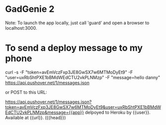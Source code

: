 # GadGenie 2

Note: To launch the app locally, just call 'guard' and open a browser to localhost:3000.

# To send a deploy message to my phone
curl -s -F "token=avEmVczFxp3JE8GwSX7w6MTMoDyEt9" -F "user=uxRbShtPXE1bBMdWEdCTU2vkPLNMzp" -F "message=hello danny" https://api.pushover.net/1/messages.json

or POST to this URL: 

https://api.pushover.net/1/messages.json?token=avEmVczFxp3JE8GwSX7w6MTMoDyEt9&user=uxRbShtPXE1bBMdWEdCTU2vkPLNMzp&message={{app}} delpoyed to Heroku by {{user}}. Available at {{url}}. ({{head}})